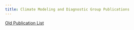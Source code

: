 ```yaml
---
title: Climate Modeling and Diagnostic Group Publications
---
```


[Old Publication List](http://ocp-cmdg/publications/pages/pubs.html)
